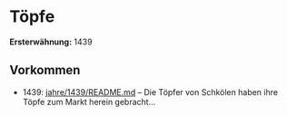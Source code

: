 # Töpfe

**Ersterwähnung:** 1439

## Vorkommen
- 1439: [jahre/1439/README.md](../jahre/1439/README.md) – Die Töpfer von Schkölen haben ihre Töpfe zum Markt
herein gebracht...
